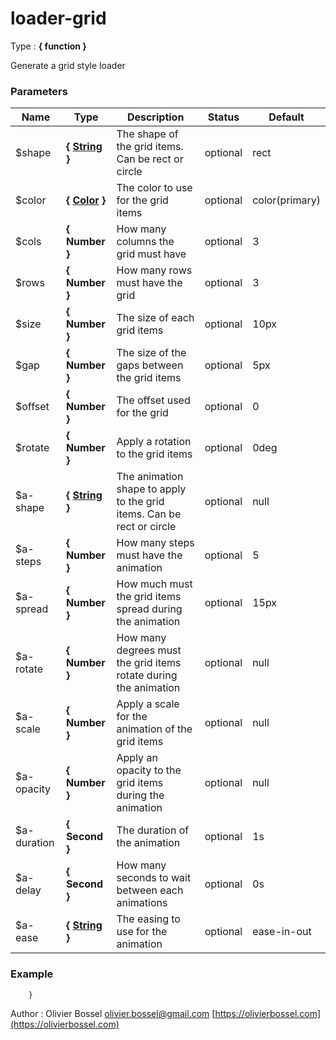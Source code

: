 # loader-grid

<!-- @namespace: sugar.scss.loader.loader-grid -->

Type : **{ function }**


Generate a grid style loader



### Parameters
Name  |  Type  |  Description  |  Status  |  Default
------------  |  ------------  |  ------------  |  ------------  |  ------------
$shape  |  **{ [String](http://www.sass-lang.com/documentation/file.SASS_REFERENCE.html#sass-script-strings) }**  |  The shape of the grid items. Can be rect or circle  |  optional  |  rect
$color  |  **{ [Color](http://www.sass-lang.com/documentation/file.SASS_REFERENCE.html#colors) }**  |  The color to use for the grid items  |  optional  |  color(primary)
$cols  |  **{ Number }**  |  How many columns the grid must have  |  optional  |  3
$rows  |  **{ Number }**  |  How many rows must have the grid  |  optional  |  3
$size  |  **{ Number }**  |  The size of each grid items  |  optional  |  10px
$gap  |  **{ Number }**  |  The size of the gaps between the grid items  |  optional  |  5px
$offset  |  **{ Number }**  |  The offset used for the grid  |  optional  |  0
$rotate  |  **{ Number }**  |  Apply a rotation to the grid items  |  optional  |  0deg
$a-shape  |  **{ [String](http://www.sass-lang.com/documentation/file.SASS_REFERENCE.html#sass-script-strings) }**  |  The animation shape to apply to the grid items. Can be rect or circle  |  optional  |  null
$a-steps  |  **{ Number }**  |  How many steps must have the animation  |  optional  |  5
$a-spread  |  **{ Number }**  |  How much must the grid items spread during the animation  |  optional  |  15px
$a-rotate  |  **{ Number }**  |  How many degrees must the grid items rotate during the animation  |  optional  |  null
$a-scale  |  **{ Number }**  |  Apply a scale for the animation of the grid items  |  optional  |  null
$a-opacity  |  **{ Number }**  |  Apply an opacity to the grid items during the animation  |  optional  |  null
$a-duration  |  **{ Second }**  |  The duration of the animation  |  optional  |  1s
$a-delay  |  **{ Second }**  |  How many seconds to wait between each animations  |  optional  |  0s
$a-ease  |  **{ [String](http://www.sass-lang.com/documentation/file.SASS_REFERENCE.html#sass-script-strings) }**  |  The easing to use for the animation  |  optional  |  ease-in-out

### Example
```scss
	}
```
Author : Olivier Bossel [olivier.bossel@gmail.com](mailto:olivier.bossel@gmail.com) [https://olivierbossel.com](https://olivierbossel.com)